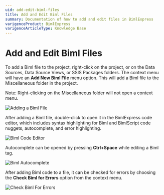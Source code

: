 ```yaml
---
uid: add-edit-biml-files
title: Add and Edit Biml Files
summary: Documentation of how to add and edit files in BimlExpress
varigenceProduct: BimlExpress
varigenceArticleType: Knowledge Base
---
```

# Add and Edit Biml Files

To add a Biml file to the project, right-click on the project, or on the Data Sources, Data Source Views, or SSIS Packages folders. The context menu will have an **Add New Biml File** menu option. This will add a Biml file to the Miscellaneous folder in the project.

Note: Right-clicking on the Miscellaneous folder will not open a context menu.

![Adding a Biml File](../images/adding-a-biml-file.jpg "Adding a Biml File")

After adding a Biml file, double-click to open it in the BimlExpress code editor, which includes syntax highlighting for Biml and BimlScript code nuggets, autocomplete, and error highlighting.

![Biml Code Editor](../images/code-editor-1.jpg "Biml Code Editor")

Autocomplete can be opened by pressing **Ctrl+Space** while editing a Biml tag.

![Biml Autocomplete](../images/code-editor-intellisense.jpg "Biml Autocomplete")

After adding Biml code to a file, it can be checked for errors by choosing the **Check Biml for Errors** option from the context menu.

![Check Biml For Errors](../images/check-for-errors.jpg "Check Biml For Errors")
